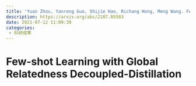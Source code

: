 ```yaml
---
title: 'Yuan Zhou, Yanrong Guo, Shijie Hao, Richang Hong, Meng Wang. Few-shot learning with global relatedness decoupled-distillation[J]. arXiv preprint arXiv:2107.05583, 2021.'
description: https://arxiv.org/abs/2107.05583
date: 2021-07-12 11:09:39
categories:
 - 科研成果
---
```

# Few-shot Learning with Global Relatedness Decoupled-Distillation